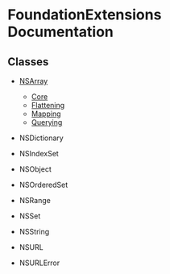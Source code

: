 # FoundationExtensions Documentation

## Classes

* [NSArray](Classes/NSArray.md)
    * [Core](Classes/NSArray.md#Core)
    * [Flattening](Classes/NSArray.md#Flattening)
    * [Mapping](Classes/NSArray.md#Mapping)
    * [Querying](Classes/NSArray.md#Querying)

* NSDictionary
* NSIndexSet
* NSObject
* NSOrderedSet
* NSRange
* NSSet
* NSString
* NSURL
* NSURLError
